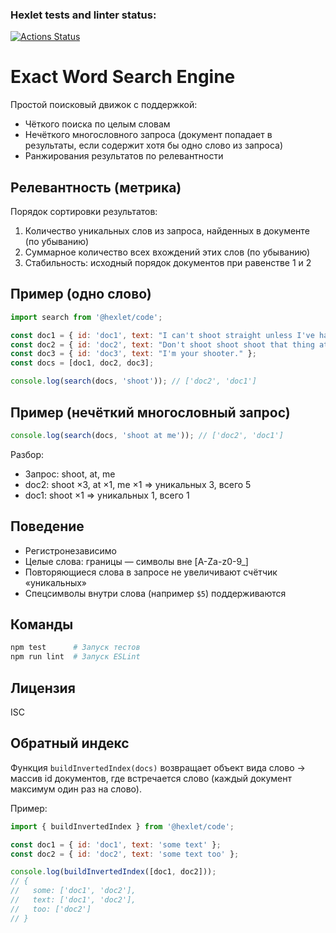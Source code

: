 ### Hexlet tests and linter status:
[![Actions Status](https://github.com/kotovi4/algorithms-project-69/actions/workflows/hexlet-check.yml/badge.svg)](https://github.com/kotovi4/algorithms-project-69/actions)

# Exact Word Search Engine

Простой поисковый движок с поддержкой:
- Чёткого поиска по целым словам
- Нечёткого многословного запроса (документ попадает в результаты, если содержит хотя бы одно слово из запроса)
- Ранжирования результатов по релевантности

## Релевантность (метрика)
Порядок сортировки результатов:
1. Количество уникальных слов из запроса, найденных в документе (по убыванию)
2. Суммарное количество всех вхождений этих слов (по убыванию)
3. Стабильность: исходный порядок документов при равенстве 1 и 2

## Пример (одно слово)
```javascript
import search from '@hexlet/code';

const doc1 = { id: 'doc1', text: "I can't shoot straight unless I've had a pint!" };
const doc2 = { id: 'doc2', text: "Don't shoot shoot shoot that thing at me." };
const doc3 = { id: 'doc3', text: "I'm your shooter." };
const docs = [doc1, doc2, doc3];

console.log(search(docs, 'shoot')); // ['doc2', 'doc1']
```

## Пример (нечёткий многословный запрос)
```javascript
console.log(search(docs, 'shoot at me')); // ['doc2', 'doc1']
```
Разбор:
- Запрос: shoot, at, me
- doc2: shoot ×3, at ×1, me ×1 => уникальных 3, всего 5
- doc1: shoot ×1 => уникальных 1, всего 1

## Поведение
- Регистронезависимо
- Целые слова: границы — символы вне [A-Za-z0-9_]
- Повторяющиеся слова в запросе не увеличивают счётчик «уникальных»
- Спецсимволы внутри слова (например `$5`) поддерживаются

## Команды
```bash
npm test      # Запуск тестов
npm run lint  # Запуск ESLint
```

## Лицензия
ISC

## Обратный индекс
Функция `buildInvertedIndex(docs)` возвращает объект вида слово -> массив id документов, где встречается слово (каждый документ максимум один раз на слово).

Пример:
```javascript
import { buildInvertedIndex } from '@hexlet/code';

const doc1 = { id: 'doc1', text: 'some text' };
const doc2 = { id: 'doc2', text: 'some text too' };

console.log(buildInvertedIndex([doc1, doc2]));
// {
//   some: ['doc1', 'doc2'],
//   text: ['doc1', 'doc2'],
//   too: ['doc2']
// }
```
